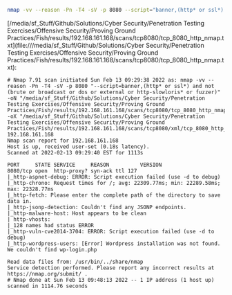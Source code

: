 ```bash
nmap -vv --reason -Pn -T4 -sV -p 8080 --script="banner,(http* or ssl*) and not (brute or broadcast or dos or external or http-slowloris* or fuzzer)" -oN "/media/sf_Stuff/Github/Solutions/Cyber Security/Penetration Testing Exercises/Offensive Security/Proving Ground Practices/Fish/results/192.168.161.168/scans/tcp8080/tcp_8080_http_nmap.txt" -oX "/media/sf_Stuff/Github/Solutions/Cyber Security/Penetration Testing Exercises/Offensive Security/Proving Ground Practices/Fish/results/192.168.161.168/scans/tcp8080/xml/tcp_8080_http_nmap.xml" 192.168.161.168
```

[/media/sf_Stuff/Github/Solutions/Cyber Security/Penetration Testing Exercises/Offensive Security/Proving Ground Practices/Fish/results/192.168.161.168/scans/tcp8080/tcp_8080_http_nmap.txt](file:///media/sf_Stuff/Github/Solutions/Cyber Security/Penetration Testing Exercises/Offensive Security/Proving Ground Practices/Fish/results/192.168.161.168/scans/tcp8080/tcp_8080_http_nmap.txt):

```
# Nmap 7.91 scan initiated Sun Feb 13 09:29:38 2022 as: nmap -vv --reason -Pn -T4 -sV -p 8080 "--script=banner,(http* or ssl*) and not (brute or broadcast or dos or external or http-slowloris* or fuzzer)" -oN "/media/sf_Stuff/Github/Solutions/Cyber Security/Penetration Testing Exercises/Offensive Security/Proving Ground Practices/Fish/results/192.168.161.168/scans/tcp8080/tcp_8080_http_nmap.txt" -oX "/media/sf_Stuff/Github/Solutions/Cyber Security/Penetration Testing Exercises/Offensive Security/Proving Ground Practices/Fish/results/192.168.161.168/scans/tcp8080/xml/tcp_8080_http_nmap.xml" 192.168.161.168
Nmap scan report for 192.168.161.168
Host is up, received user-set (0.18s latency).
Scanned at 2022-02-13 09:29:40 EST for 1113s

PORT     STATE SERVICE     REASON          VERSION
8080/tcp open  http-proxy? syn-ack ttl 127
|_http-aspnet-debug: ERROR: Script execution failed (use -d to debug)
|_http-chrono: Request times for /; avg: 22309.77ms; min: 22289.58ms; max: 22328.77ms
|_http-fetch: Please enter the complete path of the directory to save data in.
|_http-jsonp-detection: Couldn't find any JSONP endpoints.
|_http-malware-host: Host appears to be clean
| http-vhosts: 
|_128 names had status ERROR
|_http-vuln-cve2014-3704: ERROR: Script execution failed (use -d to debug)
|_http-wordpress-users: [Error] Wordpress installation was not found. We couldn't find wp-login.php

Read data files from: /usr/bin/../share/nmap
Service detection performed. Please report any incorrect results at https://nmap.org/submit/ .
# Nmap done at Sun Feb 13 09:48:13 2022 -- 1 IP address (1 host up) scanned in 1114.76 seconds

```
